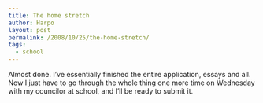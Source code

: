 ```yaml
---
title: The home stretch
author: Harpo
layout: post
permalink: /2008/10/25/the-home-stretch/
tags:
  - school
---
```

Almost done. I&#8217;ve essentially finished the entire application, essays and all. Now I just have to go through the whole thing one more time on Wednesday with my councilor at school, and I&#8217;ll be ready to submit it.